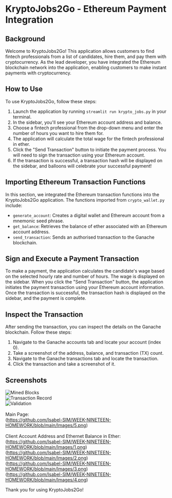 <h1> KryptoJobs2Go - Ethereum Payment Integration </h1>


## Background
Welcome to KryptoJobs2Go! This application allows customers to find fintech professionals from a list of candidates, hire them, and pay them with cryptocurrency. As the lead developer, you have integrated the Ethereum blockchain network into the application, enabling customers to make instant payments with cryptocurrency.

## How to Use
To use KryptoJobs2Go, follow these steps:

1. Launch the application by running `streamlit run krypto_jobs.py` in your terminal.
2. In the sidebar, you'll see your Ethereum account address and balance.
3. Choose a fintech professional from the drop-down menu and enter the number of hours you want to hire them for.
4. The application will calculate the total wage for the fintech professional in ether.
5. Click the "Send Transaction" button to initiate the payment process. You will need to sign the transaction using your Ethereum account.
6. If the transaction is successful, a transaction hash will be displayed on the sidebar, and balloons will celebrate your successful payment!

## Importing Ethereum Transaction Functions
In this section, we integrated the Ethereum transaction functions into the KryptoJobs2Go application. The functions imported from `crypto_wallet.py` include:

- `generate_account`: Creates a digital wallet and Ethereum account from a mnemonic seed phrase.
- `get_balance`: Retrieves the balance of ether associated with an Ethereum account address.
- `send_transaction`: Sends an authorised transaction to the Ganache blockchain.

## Sign and Execute a Payment Transaction
To make a payment, the application calculates the candidate's wage based on the selected hourly rate and number of hours. The wage is displayed on the sidebar. When you click the "Send Transaction" button, the application initiates the payment transaction using your Ethereum account information. Once the transaction is successful, the transaction hash is displayed on the sidebar, and the payment is complete.

## Inspect the Transaction
After sending the transaction, you can inspect the details on the Ganache blockchain. Follow these steps:

1. Navigate to the Ganache accounts tab and locate your account (index 0).
2. Take a screenshot of the address, balance, and transaction (TX) count.
3. Navigate to the Ganache transactions tab and locate the transaction.
4. Click the transaction and take a screenshot of it.

## Screenshots

![Mined Blocks](https://github.com/Isabel-SIM/WEEK-NINETEEN-HOMEWORK/blob/main/Images/6.png) <br>
![Transaction Record](https://github.com/Isabel-SIM/WEEK-NINETEEN-HOMEWORK/blob/main/Images/7.png) <br>
![Validation](https://github.com/Isabel-SIM/WEEK-NINETEEN-HOMEWORK/blob/main/Images/9.png)<br>
<br>
Main Page:
<br>
(https://github.com/Isabel-SIM/WEEK-NINETEEN-HOMEWORK/blob/main/Images/5.png) <br>
<br>
Client Account Address and Ethernet Balance in Ether: <br>
(https://github.com/Isabel-SIM/WEEK-NINETEEN-HOMEWORK/blob/main/Images/1.png) <br>
(https://github.com/Isabel-SIM/WEEK-NINETEEN-HOMEWORK/blob/main/Images/2.png) <br>
(https://github.com/Isabel-SIM/WEEK-NINETEEN-HOMEWORK/blob/main/Images/3.png) <br>
(https://github.com/Isabel-SIM/WEEK-NINETEEN-HOMEWORK/blob/main/Images/4.png) <br>

Thank you for using KryptoJobs2Go!
